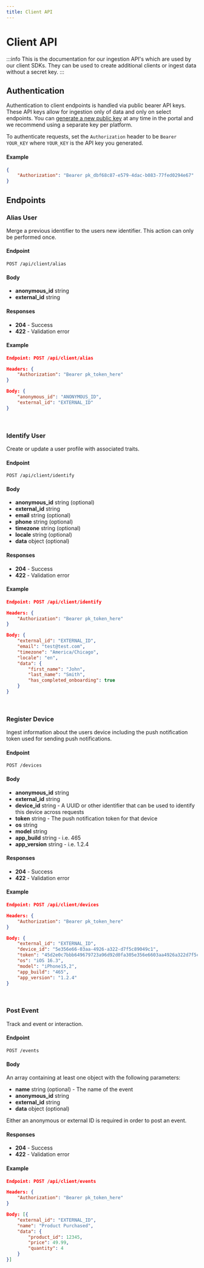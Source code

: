 ```yaml
---
title: Client API
---
```


# Client API

:::info
This is the documentation for our ingestion API's which are used by our client SDKs. They can be used to create additional clients or ingest data without a secret key.
:::

## Authentication
Authentication to client endpoints is handled via public bearer API keys. These API keys allow for ingestion only of data and only on select endpoints. You can [generate a new public key](/how-to/settings/apikeys) at any time in the portal and we recommend using a separate key per platform.

To authenticate requests, set the `Authorization` header to be `Bearer YOUR_KEY` where `YOUR_KEY` is the API key you generated.

#### Example
```json
{
    "Authorization": "Bearer pk_dbf68c87-e579-4dac-b083-77fed0294e67"
}
```

## Endpoints
### Alias User
Merge a previous identifier to the users new identifier. This action can only be performed once.

#### Endpoint
`POST /api/client/alias`

#### Body
- **anonymous_id** string
- **external_id** string

#### Responses
- **204** - Success
- **422** - Validation error

#### Example
```json
Endpoint: POST /api/client/alias

Headers: {
    "Authorization": "Bearer pk_token_here"
}

Body: {
    "anonymous_id": "ANONYMOUS_ID",
    "external_id": "EXTERNAL_ID"
}
```

<br />

### Identify User
Create or update a user profile with associated traits.

#### Endpoint
`POST /api/client/identify`

#### Body
- **anonymous_id** string (optional)
- **external_id** string
- **email** string (optional)
- **phone** string (optional)
- **timezone** string (optional)
- **locale** string (optional)
- **data** object (optional)

#### Responses
- **204** - Success
- **422** - Validation error

#### Example
```json
Endpoint: POST /api/client/identify

Headers: {
    "Authorization": "Bearer pk_token_here"
}

Body: {
    "external_id": "EXTERNAL_ID",
    "email": "test@test.com",
    "timezone": "America/Chicago",
    "locale": "en",
    "data": {
        "first_name": "John",
        "last_name": "Smith",
        "has_completed_onboarding": true
    }
}
```

<br />

### Register Device
Ingest information about the users device including the push notification token used for sending push notifications.

#### Endpoint
`POST /devices`

#### Body
- **anonymous_id** string
- **external_id** string
- **device_id** string - A UUID or other identifier that can be used to identify this device across requests
- **token** string - The push notification token for that device
- **os** string
- **model** string
- **app_build** string - i.e. 465
- **app_version** string - i.e. 1.2.4

#### Responses
- **204** - Success
- **422** - Validation error

#### Example
```json
Endpoint: POST /api/client/devices

Headers: {
    "Authorization": "Bearer pk_token_here"
}

Body: {
    "external_id": "EXTERNAL_ID",
    "device_id": "5e356e66-03aa-4926-a322-d7f5c89049c1",
    "token": "45d2e0c7bbb649679723a96d92d0fa305e356e6603aa4926a322d7f5c89",
    "os": "iOS 16.3",
    "model": "iPhone15,2",
    "app_build": "465",
    "app_version": "1.2.4"
}
```


<br />

### Post Event
Track and event or interaction.

#### Endpoint
`POST /events`

#### Body
An array containing at least one object with the following parameters:

- **name** string (optional) - The name of the event
- **anonymous_id** string
- **external_id** string
- **data** object (optional)

Either an anonymous or external ID is required in order to post an event.

#### Responses
- **204** - Success
- **422** - Validation error

#### Example
```json
Endpoint: POST /api/client/events

Headers: {
    "Authorization": "Bearer pk_token_here"
}

Body: [{
    "external_id": "EXTERNAL_ID",
    "name": "Product Purchased",
    "data": {
        "product_id": 12345,
        "price": 49.99,
        "quantity": 4
    }
}]
```